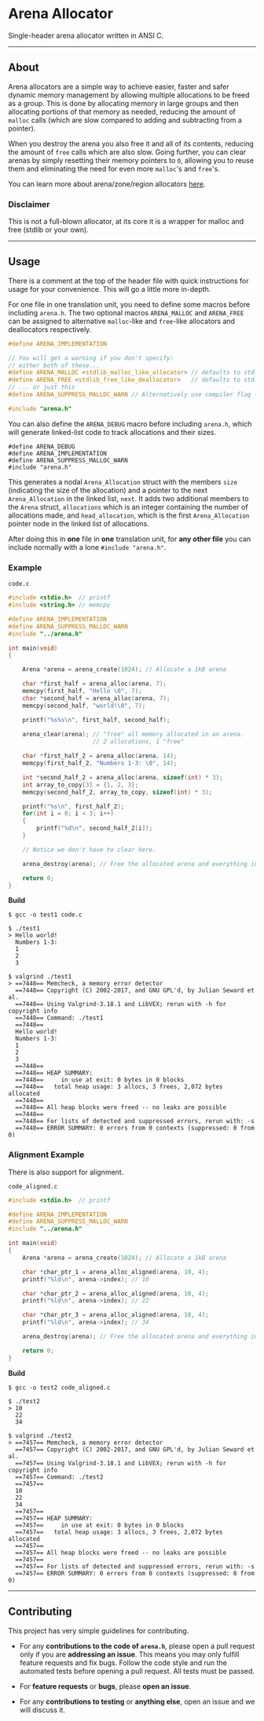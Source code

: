 # Arena Allocator
Single-header arena allocator written in ANSI C.

---

## About
Arena allocators are a simple way to achieve easier, faster and safer dynamic memory management by allowing multiple allocations to be freed as a group. This is done by allocating memory in large groups and then allocating portions of that memory as needed, reducing the amount of `malloc` calls (which are slow compared to adding and subtracting from a pointer).

When you destroy the arena you also free it and all of its contents, reducing the amount of `free` calls which are also slow. Going further, you can clear arenas by simply resetting their memory pointers to `0`, allowing you to reuse them and eliminating the need for even more `malloc`'s and `free`'s.

You can learn more about arena/zone/region allocators [here](https://www.rfleury.com/p/untangling-lifetimes-the-arena-allocator).

### Disclaimer
This is not a full-blown allocator, at its core it is a wrapper for malloc and free (stdlib or your own).

---

## Usage
There is a comment at the top of the header file with quick instructions for usage for your convenience. This will go a little more in-depth.

For one file in one translation unit, you need to define some macros before including `arena.h`. The two optional macros `ARENA_MALLOC` and `ARENA_FREE` can be assigned to alternative `malloc`-like and `free`-like allocators and deallocators respectively.
```c
#define ARENA_IMPLEMENTATION

// You will get a warning if you don't specify:
// either both of these...
#define ARENA_MALLOC <stdlib_malloc_like_allocator> // defaults to stdlib malloc
#define ARENA_FREE <stdlib_free_like_deallocator>   // defaults to stdlib free
// ... or just this
#define ARENA_SUPPRESS_MALLOC_WARN // Alternatively use compiler flag -DARENA_SUPPRESS_MALLOC_WARN

#include "arena.h"
```

You can also define the `ARENA_DEBUG` macro before including `arena.h`, which will generate linked-list code to track allocations and their sizes.

```
#define ARENA_DEBUG
#define ARENA_IMPLEMENTATION
#define ARENA_SUPPRESS_MALLOC_WARN
#include "arena.h"
```

This generates a nodal `Arena_Allocation` struct with the members `size` (indicating the size of the allocation) and a pointer to the next `Arena_Allocation` in the linked list, `next`. It adds two additional members to the `Arena` struct, `allocations` which is an integer containing the number of allocations made, and `head_allocation`, which is the first `Arena_Allocation` pointer node in the linked list of allocations.

After doing this in **one** file in **one** translation unit, for **any other file** you can include normally with a lone `#include "arena.h"`.

### Example
`code.c`
```c
#include <stdio.h>  // printf
#include <string.h> // memcpy

#define ARENA_IMPLEMENTATION
#define ARENA_SUPPRESS_MALLOC_WARN
#include "../arena.h"

int main(void)
{

    Arena *arena = arena_create(1024); // Allocate a 1kB arena

    char *first_half = arena_alloc(arena, 7);
    memcpy(first_half, "Hello \0", 7);
    char *second_half = arena_alloc(arena, 7);
    memcpy(second_half, "world!\0", 7);

    printf("%s%s\n", first_half, second_half);
    
    arena_clear(arena); // "free" all memory allocated in an arena.
                        // 2 allocations, 1 "free"

    char *first_half_2 = arena_alloc(arena, 14);
    memcpy(first_half_2, "Numbers 1-3: \0", 14);

    int *second_half_2 = arena_alloc(arena, sizeof(int) * 3);
    int array_to_copy[3] = {1, 2, 3};
    memcpy(second_half_2, array_to_copy, sizeof(int) * 3);

    printf("%s\n", first_half_2);
    for(int i = 0; i < 3; i++)
    {
        printf("%d\n", second_half_2[i]);
    }

    // Notice we don't have to clear here.

    arena_destroy(arena); // Free the allocated arena and everything in it

    return 0;
}
```
**Build**
```
$ gcc -o test1 code.c

$ ./test1
> Hello world!
  Numbers 1-3: 
  1
  2
  3

$ valgrind ./test1
> ==7448== Memcheck, a memory error detector
  ==7448== Copyright (C) 2002-2017, and GNU GPL'd, by Julian Seward et al.
  ==7448== Using Valgrind-3.18.1 and LibVEX; rerun with -h for copyright info
  ==7448== Command: ./test1
  ==7448== 
  Hello world!
  Numbers 1-3: 
  1
  2
  3
  ==7448== 
  ==7448== HEAP SUMMARY:
  ==7448==     in use at exit: 0 bytes in 0 blocks
  ==7448==   total heap usage: 3 allocs, 3 frees, 2,072 bytes allocated
  ==7448== 
  ==7448== All heap blocks were freed -- no leaks are possible
  ==7448== 
  ==7448== For lists of detected and suppressed errors, rerun with: -s
  ==7448== ERROR SUMMARY: 0 errors from 0 contexts (suppressed: 0 from 0)
```

### Alignment Example
There is also support for alignment.

`code_aligned.c`
```c
#include <stdio.h>  // printf

#define ARENA_IMPLEMENTATION
#define ARENA_SUPPRESS_MALLOC_WARN
#include "../arena.h"

int main(void)
{
    Arena *arena = arena_create(1024); // Allocate a 1kB arena

    char *char_ptr_1 = arena_alloc_aligned(arena, 10, 4);
    printf("%ld\n", arena->index); // 10    

    char *char_ptr_2 = arena_alloc_aligned(arena, 10, 4);
    printf("%ld\n", arena->index); // 22    

    char *char_ptr_3 = arena_alloc_aligned(arena, 10, 4);
    printf("%ld\n", arena->index); // 34

    arena_destroy(arena); // Free the allocated arena and everything in it

    return 0;
}
```
**Build**
```
$ gcc -o test2 code_aligned.c

$ ./test2
> 10
  22
  34

$ valgrind ./test2
> ==7457== Memcheck, a memory error detector
  ==7457== Copyright (C) 2002-2017, and GNU GPL'd, by Julian Seward et al.
  ==7457== Using Valgrind-3.18.1 and LibVEX; rerun with -h for copyright info
  ==7457== Command: ./test2
  ==7457== 
  10
  22
  34
  ==7457== 
  ==7457== HEAP SUMMARY:
  ==7457==     in use at exit: 0 bytes in 0 blocks
  ==7457==   total heap usage: 3 allocs, 3 frees, 2,072 bytes allocated
  ==7457== 
  ==7457== All heap blocks were freed -- no leaks are possible
  ==7457== 
  ==7457== For lists of detected and suppressed errors, rerun with: -s
  ==7457== ERROR SUMMARY: 0 errors from 0 contexts (suppressed: 0 from 0)

```

---

## Contributing

This project has very simple guidelines for contributing.

 * For any **contributions to the code of `arena.h`**, please open a pull request only if you are **addressing an issue**. This means you may only fulfill feature requests and fix bugs. Follow the code style and run the automated tests before opening a pull request. All tests must be passed.

 * For **feature requests** or **bugs**, please **open an issue**.

 * For any **contributions to testing** or **anything else**, open an issue and we will discuss it.